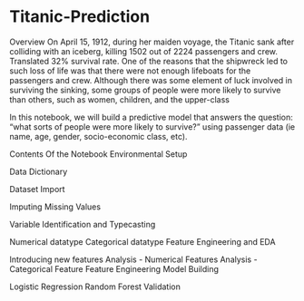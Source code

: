 # Titanic-Prediction
Overview
On April 15, 1912, during her maiden voyage, the Titanic sank after colliding with an iceberg, killing 1502 out of 2224 passengers and crew. Translated 32% survival rate. One of the reasons that the shipwreck led to such loss of life was that there were not enough lifeboats for the passengers and crew. Although there was some element of luck involved in surviving the sinking, some groups of people were more likely to survive than others, such as women, children, and the upper-class

In this notebook, we will build a predictive model that answers the question: “what sorts of people were more likely to survive?” using passenger data (ie name, age, gender, socio-economic class, etc).

Contents Of the Notebook
Environmental Setup

Data Dictionary

Dataset Import

Imputing Missing Values

Variable Identification and Typecasting

Numerical datatype
Categorical datatype
Feature Engineering and EDA

Introducing new features
Analysis - Numerical Features
Analysis - Categorical Feature
Feature Engineering
Model Building

Logistic Regression
Random Forest
Validation
